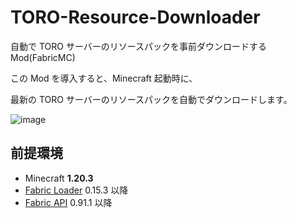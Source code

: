 # TORO-Resource-Downloader

自動で TORO サーバーのリソースパックを事前ダウンロードする Mod(FabricMC)

この Mod を導入すると、Minecraft 起動時に、

最新の TORO サーバーのリソースパックを自動でダウンロードします。

![image](https://github.com/TORO-Server/TORO-Resource-Downloader/assets/77374813/fcf92db7-81e5-4c37-8fa4-c7cc10db3a13)

## 前提環境

- Minecraft **1.20.3**
- [Fabric Loader](https://fabricmc.net/use/installer/) 0.15.3 以降
- [Fabric API](https://www.curseforge.com/minecraft/mc-mods/fabric-api) 0.91.1 以降
